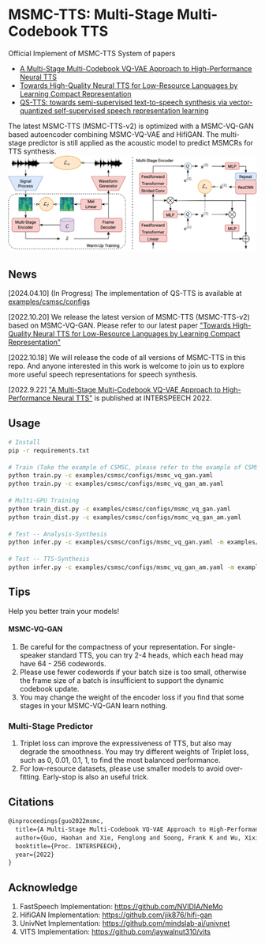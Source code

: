# MSMC-TTS: Multi-Stage Multi-Codebook TTS
Official Implement of MSMC-TTS System of papers 
  * [A Multi-Stage Multi-Codebook VQ-VAE Approach to High-Performance Neural TTS](https://arxiv.org/abs/2209.10887)
  * [Towards High-Quality Neural TTS for Low-Resource Languages by Learning Compact Representation](https://arxiv.org/abs/2209.10887)
  * [QS-TTS: towards semi-supervised text-to-speech synthesis via vector-quantized self-supervised speech representation learning](https://arxiv.org/pdf/2309.00126.pdf)

The latest MSMC-TTS (MSMC-TTS-v2) is optimized with a MSMC-VQ-GAN based autoencoder combining MSMC-VQ-VAE and HifiGAN. The multi-stage predictor is still applied as the acoustic model to predict MSMCRs for TTS synthesis.
![avatar](figs/MSMC-VQGAN.png)

## News

[2024.04.10] (In Progress) The implementation of QS-TTS is available at [examples/csmsc/configs](examples/qs-tts/configs/synthesizer/msmc_vq_gan_hubertch_aishell3.yaml)

[2022.10.20] We release the latest version of MSMC-TTS (MSMC-TTS-v2) based on MSMC-VQ-GAN. Please refer to our latest paper ["Towards High-Quality Neural TTS for Low-Resource Languages by Learning Compact Representation"](https://arxiv.org/abs/2209.10887)

[2022.10.18] We will release the code of all versions of MSMC-TTS in this repo. And anyone interested in this work is welcome to join us to explore more useful speech representations for speech synthesis. 

[2022.9.22] ["A Multi-Stage Multi-Codebook VQ-VAE Approach to High-Performance Neural TTS"](https://arxiv.org/abs/2209.10887) is published at INTERSPEECH 2022.

## Usage

```bash
# Install
pip -r requirements.txt

# Train (Take the example of CSMSC, please refer to the example of CSMSC to prepare your training data)
python train.py -c examples/csmsc/configs/msmc_vq_gan.yaml
python train.py -c examples/csmsc/configs/msmc_vq_gan_am.yaml

# Multi-GPU Training
python train_dist.py -c examples/csmsc/configs/msmc_vq_gan.yaml
python train_dist.py -c examples/csmsc/configs/msmc_vq_gan_am.yaml

# Test -- Analysis-Synthesis
python infer.py -c examples/csmsc/configs/msmc_vq_gan.yaml -m examples/csmsc/checkpoints/msmc_vq_gan/model_800000 -t examples/csmsc/data/test_ae.yaml -o analysis_synthesis

# Test -- TTS-Synthesis
python infer.py -c examples/csmsc/configs/msmc_vq_gan_am.yaml -m examples/csmsc/checkpoints/msmc_vq_gan_am/model_200000 -t examples/csmsc/data/test_tts.yaml -o tts

```

## Tips

Help you better train your models!

#### MSMC-VQ-GAN
1. Be careful for the compactness of your representation. For single-speaker standard TTS, you can try 2-4 heads, which each head may have 64 - 256 codewords.
2. Please use fewer codewords if your batch size is too small, otherwise the frame size of a batch is insufficient to support the dynamic codebook update.
3. You may change the weight of the encoder loss if you find that some stages in your MSMC-VQ-GAN learn nothing.

### Multi-Stage Predictor
1. Triplet loss can improve the expressiveness of TTS, but also may degrade the smoothness. You may try different weights of Triplet loss, such as 0, 0.01, 0.1, 1, to find the most balanced performance.
2. For low-resource datasets, please use smaller models to avoid over-fitting. Early-stop is also an useful trick.


## Citations

```latex
@inproceedings{guo2022msmc,
  title={A Multi-Stage Multi-Codebook VQ-VAE Approach to High-Performance Neural TTS},
  author={Guo, Haohan and Xie, Fenglong and Soong, Frank K and Wu, Xixin and Meng, Helen},
  booktitle={Proc. INTERSPEECH},
  year={2022}
}
```

## Acknowledge
1. FastSpeech Implementation: https://github.com/NVIDIA/NeMo
2. HifiGAN Implementation: https://github.com/jik876/hifi-gan
3. UnivNet Implementation: https://github.com/mindslab-ai/univnet
4. VITS Implementation: https://github.com/jaywalnut310/vits